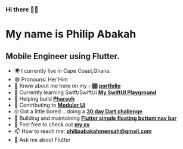 ### Hi there 👋🏾

My name is Philip Abakah
====================================

Mobile Engineer using Flutter.
-------------------------

- 🌍 I currently live in Cape Coast,Ghana.
- 😄 Pronouns: He/ Him
- 📄 Know about me here on my 👉🏾 **[portfolio](https://philipwrites.codes)**
- 🍎 Currently learning Swift/SwiftUi **[My SwiftUI Playground](https://github.com/Strange-Philip/mySwiftPlayground)**
- 🌱 Helping build **[Pharaoh](https://github.com/pharaoh-dart)**
- 🤗 Contributing to **[Modular Ui](https://github.com/opxica/modular-ui)**
- 🤓 Got a little bored ...doing a **[30 day Dart challenge](https://github.com/Strange-Philip/dart_challenge/tree/main)**
- 👯 Building and maintaining **[Flutter simple floating bottom nav bar](https://pub.dev/packages/simple_floating_bottom_nav_bar)**
- 🤝 Feel free to check out **[my cv](https://drive.google.com/file/d/1hLtYFvgm1Qv8aHYSBLFmh0mr4xsNj4yU/view?usp=sharing)**
- 📫 How to reach me: **philipabakahmensah@gmail.com**
- 💬 Ask me about Flutter
